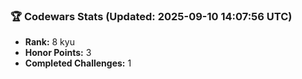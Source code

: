 ### 🏆 Codewars Stats (Updated: 2025-09-10 14:07:56 UTC)

- **Rank:** 8 kyu
- **Honor Points:** 3
- **Completed Challenges:** 1
